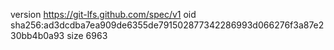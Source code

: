 version https://git-lfs.github.com/spec/v1
oid sha256:ad3dcdba7ea909de6355de791502877342286993d066276f3a87e230bb4b0a93
size 6963
